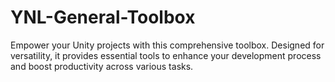 # YNL-General-Toolbox
Empower your Unity projects with this comprehensive toolbox. Designed for versatility, it provides essential tools to enhance your development process and boost productivity across various tasks.
